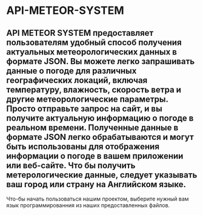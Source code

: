 # API-METEOR-SYSTEM
API METEOR SYSTEM предоставляет пользователям удобный способ получения актуальных метеорологических данных в формате JSON. 
Вы можете легко запрашивать данные о погоде для различных географических локаций, включая температуру, влажность, скорость ветра и другие метеорологические параметры.
Просто отправьте запрос на сайт, и вы получите актуальную информацию о погоде в реальном времени. 
Полученные данные в формате JSON легко обрабатываются и могут быть использованы для отображения информации о погоде в вашем приложении или веб-сайте. 
Что бы получить метерологические данные, следует указывать ваш город или страну на Английском языке.
----
Что-бы начать пользоваться нашим проектом, выберите нужный вам язык программированния из наших предоставленных файлов.
